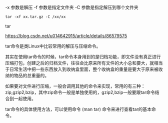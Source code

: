 -x 参数是解压
-f 参数是指定文件夹
-C 参数是指定解压到哪个文件夹

`tar -xf xx.tar.gz -C /xx/xx`

tar

https://blog.csdn.net/u014642915/article/details/86579575

tar命令是类Linux中比较常用的解压与压缩命令。

其实在使用tar命令的时候，tar命令本身用到的是归档功能，即文件没有真正进行压缩打包，创建之后的归档文件，往往会比原来所有文件的大小总和要大，就相当于日常生活中把一些东西放入到收纳盒里面，整个收纳盒的重量是要大于原来被收纳的物品的总重量的。

如果要对文件进行压缩，一般会调用其他的命令来实现，常用的有三种：zip,gzip2,bzip，其中zip命令一般是单独使用的，gzip2,bzip一般要跟tar命令结合到一起使用。

tar命令的具体使用方法，可以使用命令 (man tar) 命令来进行查看tar的基本命令。
